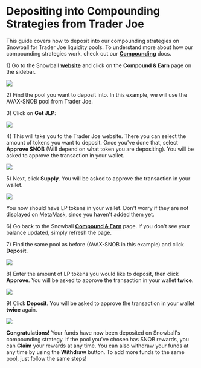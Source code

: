 # Depositing into Compounding Strategies from Trader Joe

This guide covers how to deposit into our compounding strategies on Snowball for Trader Joe liquidity pools. To understand more about how our compounding strategies work, check out our [**Compounding**](../../our-products/compounding.md) docs.

1\) Go to the Snowball [**website**](https://app.snowball.network) and click on the **Compound & Earn** page on the sidebar.

![](<../../.gitbook/assets/Screen Shot 2021-08-02 at 7.41.52 PM.png>)

2\) Find the pool you want to deposit into. In this example, we will use the AVAX-SNOB pool from Trader Joe.

3\) Click on **Get JLP**:

![](<../../.gitbook/assets/Screen Shot 2021-08-02 at 7.18.03 PM (1).png>)

4\) This will take you to the Trader Joe website. There you can select the amount of tokens you want to deposit. Once you've done that, select **Approve SNOB** (Will depend on what token you are depositing). You will be asked to approve the transaction in your wallet.

![](<../../.gitbook/assets/Screen Shot 2021-08-02 at 7.01.28 PM.png>)

5\) Next, click **Supply**. You will be asked to approve the transaction in your wallet.

![](<../../.gitbook/assets/Screen Shot 2021-08-02 at 7.02.19 PM.png>)

You now should have LP tokens in your wallet. Don't worry if they are not displayed on MetaMask, since you haven't added them yet.

6\) Go back to the Snowball [**Compound & Earn**](https://app.snowball.network/compound-and-earn) page. If you don't see your balance updated, simply refresh the page.

7\) Find the same pool as before (AVAX-SNOB in this example) and click **Deposit**.

![](<../../.gitbook/assets/Screen Shot 2021-08-02 at 7.03.40 PM.png>)

8\) Enter the amount of LP tokens you would like to deposit, then click **Approve**. You will be asked to approve the transaction in your wallet **twice**.

![](<../../.gitbook/assets/Screen Shot 2021-08-26 at 12.28.15 PM (1).png>)

9\) Click **Deposit**. You will be asked to approve the transaction in your wallet **twice** again.

![](<../../.gitbook/assets/Screen Shot 2021-08-26 at 12.28.31 PM.png>)

**Congratulations!** Your funds have now been deposited on Snowball's compounding strategy. If the pool you've chosen has SNOB rewards, you can **Claim** your rewards at any time. You can also withdraw your funds at any time by using the **Withdraw** button. To add more funds to the same pool, just follow the same steps!
